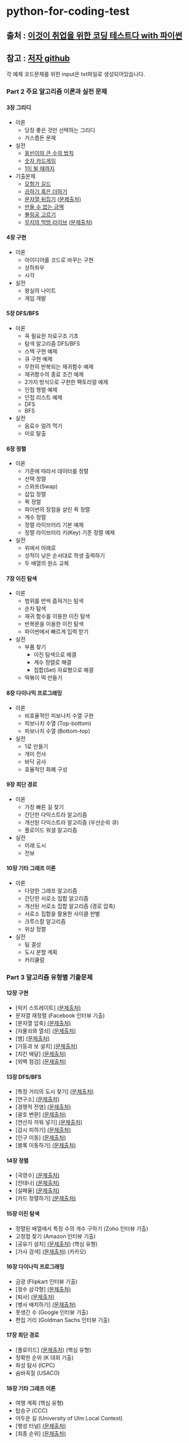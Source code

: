 # python-for-coding-test
## 출처 : [이것이 취업을 위한 코딩 테스트다 with 파이썬](http://www.yes24.com/Product/Goods/91433923)
## 참고 : [저자 github](https://github.com/ndb796/python-for-coding-test)
각 예제 코드문제를 위한 input은 txt파일로 생성되어있습니다.

### Part 2 주요 알고리즘 이론과 실전 문제

#### 3장 그리디

* 이론
    * 당장 좋은 것만 선택하는 그리디
    * 거스름돈 문제
* 실전
    * [동빈이의 큰 수의 법칙](/03/1.py)
    * [숫자 카드게임](/03/2.py)
    * [1이 될 때까지](/03/3.py)
* 기출문제
    * [모험가 길드](/03/4.py)
    * [곱하기 혹은 더하기](/03/5.py)
    * [문자열 뒤집기](/03/6.py) [(문제출처)](https://www.acmicpc.net/problem/1439)
    * [만들 수 없는 금액](/03/7.py)
    * [볼링공 고르기](/03/8.py)
    * [무지의 먹방 라이브](/03/9.py) [(문제출처)](https://programmers.co.kr/learn/courses/30/lessons/42891)

#### 4장 구현

* 이론
    * 아이디어를 코드로 바꾸는 구현
    * 상하좌우
    * 시각
* 실전
    * 왕실의 나이트
    * 게임 개발

#### 5장 DFS/BFS

* 이론
    * 꼭 필요한 자료구조 기초
    * 탐색 알고리즘 DFS/BFS
    * 스택 구현 예제
    * 큐 구현 예제
    * 무한히 반복되는 재귀함수 예제
    * 재귀함수의 종료 조건 예제
    * 2가지 방식으로 구현한 팩토리얼 예제
    * 인접 행렬 예제
    * 인접 리스트 예제
    * DFS
    * BFS
* 실전
    * 음료수 얼려 먹기
    * 미로 탈출

#### 6장 정렬

* 이론
    * 기준에 따라서 데이터를 정렬
    * 선택 정렬
    * 스와프(Swap)
    * 삽입 정렬
    * 퀵 정렬
    * 파이썬의 장점을 살린 퀵 정렬
    * 계수 정렬
    * 정렬 라이브러리 기본 예제
    * 정렬 라이브러리 키(Key) 기준 정렬 예제
* 실전
    * 위에서 아래로
    * 성적이 낮은 순서대로 학생 출력하기
    * 두 배열의 원소 교체

#### 7장 이진 탐색

* 이론
    * 범위를 반씩 좁혀가는 탐색
    * 순차 탐색
    * 재귀 함수를 이용한 이진 탐색
    * 반복문을 이용한 이진 탐색
    * 파이썬에서 빠르게 입력 받기
* 실전
    * 부품 찾기
        * 이진 탐색으로 해결
        * 계수 정렬로 해결
        * 집합(Set) 자료형으로 해결
    * 떡볶이 떡 만들기

#### 8장 다이나믹 프로그래밍

* 이론
    * 비효율적인 피보나치 수열 구현
    * 피보나치 수열 (Top-bottom)
    * 피보나치 수열 (Bottom-top)
* 실전
    * 1로 만들기
    * 개미 전사
    * 바닥 공사
    * 효율적인 화폐 구성

#### 9장 최단 경로

* 이론
    * 가장 빠른 길 찾기
    * 간단한 다익스트라 알고리즘
    * 개선된 다익스트라 알고리즘 (우선순위 큐)
    * 플로이드 워셜 알고리즘
* 실전
    * 미래 도시
    * 전보

#### 10장 기타 그래프 이론

* 이론
    * 다양한 그래프 알고리즘
    * 간단한 서로소 집합 알고리즘
    * 개선된 서로소 집합 알고리즘 (경로 압축)
    * 서로소 집합을 활용한 사이클 판별
    * 크루스칼 알고리즘
    * 위상 정렬
* 실전
    * 팀 결성
    * 도시 분할 계획
    * 커리큘럼

### Part 3 알고리즘 유형별 기출문제

#### 12장 구현

* [럭키 스트레이트] [(문제출처)](https://www.acmicpc.net/problem/18406)
* 문자열 재정렬 (Facebook 인터뷰 기출)
* [문자열 압축] [(문제출처)](https://programmers.co.kr/learn/courses/30/lessons/60057)
* [자물쇠와 열쇠] [(문제출처)](https://programmers.co.kr/learn/courses/30/lessons/60059)
* [뱀] [(문제출처)](https://www.acmicpc.net/problem/3190)
* [기둥과 보 설치] [(문제출처)](https://programmers.co.kr/learn/courses/30/lessons/60061)
* [치킨 배달] [(문제출처)](https://www.acmicpc.net/problem/15686) 
* [외벽 점검] [(문제출처)](https://programmers.co.kr/learn/courses/30/lessons/60062)

#### 13장 DFS/BFS

* [특정 거리의 도시 찾기] [(문제출처)](https://www.acmicpc.net/problem/18352)
* [연구소] [(문제출처)](https://www.acmicpc.net/problem/14502) 
* [경쟁적 전염] [(문제출처)](https://www.acmicpc.net/problem/18405) 
* [괄호 변환] [(문제출처)](https://programmers.co.kr/learn/courses/30/lessons/60058)
* [연산자 끼워 넣기] [(문제출처)](https://www.acmicpc.net/problem/14888) 
* [감시 피하기] [(문제출처)](https://www.acmicpc.net/problem/18428)
* [인구 이동] [(문제출처)](https://www.acmicpc.net/problem/16234) 
* [블록 이동하기] [(문제출처)](https://programmers.co.kr/learn/courses/30/lessons/60063)

#### 14장 정렬

* [국영수] [(문제출처)](https://www.acmicpc.net/problem/10825) 
* [안테나] [(문제출처)](https://www.acmicpc.net/problem/18310) 
* [실패율] [(문제출처)](https://programmers.co.kr/learn/courses/30/lessons/42889) 
* [카드 정렬하기] [(문제출처)](https://www.acmicpc.net/problem/1715) 

#### 15장 이진 탐색

* 정렬된 배열에서 특정 수의 개수 구하기 (Zoho 인터뷰 기출)
* 고정점 찾기 (Amazon 인터뷰 기출)
* [공유기 설치] [(문제출처)](https://www.acmicpc.net/problem/2110) (핵심 유형)
* [가사 검색] [(문제출처)](https://programmers.co.kr/learn/courses/30/lessons/60060) (카카오)

#### 16장 다이나믹 프로그래밍

* 금광 (Flipkart 인터뷰 기출)
* [정수 삼각형] [(문제출처)](https://www.acmicpc.net/problem/1932)
* [퇴사] [(문제출처)](https://www.acmicpc.net/problem/14501)
* [병사 배치하기] [(문제출처)](https://www.acmicpc.net/problem/18353) 
* 못생긴 수 (Google 인터뷰 기출)
* 편집 거리 (Goldman Sachs 인터뷰 기출)

#### 17장 최단 경로

* [플로이드] [(문제출처)](https://www.acmicpc.net/problem/11404) (핵심 유형)
* 정확한 순위 (K 대회 기출)
* 화성 탐사 (ICPC)
* 숨바꼭질 (USACO)

#### 18장 기타 그래프 이론

* 여행 계획 (핵심 유형)
* 탑승구 (CCC)
* 어두운 길 (University of Ulm Local Contest)
* [행성 터널] [(문제출처)](https://www.acmicpc.net/problem/2887)
* [최종 순위] [(문제출처)](https://www.acmicpc.net/problem/3665)
